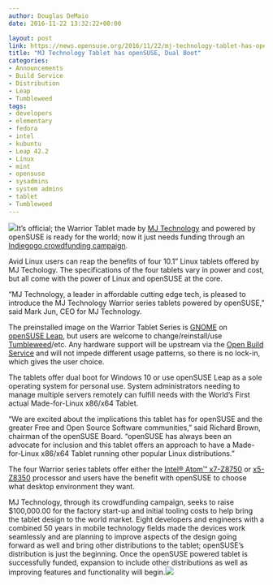 ```yaml
---
author: Douglas DeMaio
date: 2016-11-22 13:32:22+00:00

layout: post
link: https://news.opensuse.org/2016/11/22/mj-technology-tablet-has-opensuse-dual-boot/
title: "MJ Technology Tablet has openSUSE, Dual Boot"
categories:
- Announcements
- Build Service
- Distribution
- Leap
- Tumbleweed
tags:
- developers
- elementary
- fedora
- intel
- kubuntu
- Leap 42.2
- Linux
- mint
- opensuse
- sysadmins
- system admins
- tablet
- Tumbleweed
---
```

![](https://c1.iggcdn.com/indiegogo-media-prod-cld/image/upload/c_limit,w_620/v1479660085/ozpcair10zqswbzqf9vm.png)It’s official; the Warrior Tablet made by [MJ Technology](https://www.facebook.com/MJ-Technology-LLC-576568032444682/) and powered by openSUSE is ready for the world; now it just needs funding through an [Indiegogo crowdfunding campaign](https://www.indiegogo.com/projects/first-true-linux-x86-and-x64-tablet#/).

Avid Linux users can reap the benefits of four 10.1” Linux tablets offered by MJ Techology. The specifications of the four tablets vary in power and cost, but all come with the power of Linux and openSUSE at the core.

“MJ Technology, a leader in affordable cutting edge tech, is pleased to introduce the MJ Technology Warrior series tablets powered by openSUSE,” said Mark Jun, CEO for MJ Technology.

The preinstalled image on the Warrior Tablet Series is [GNOME](https://www.gnome.org/) on [openSUSE Leap](https://en.opensuse.org/Portal:Leap), but users are welcome to change/reinstall/use [Tumbleweed](https://en.opensuse.org/Portal:Tumbleweed)/etc. Any hardware support will be upstream via the [Open Build Service](https://build.opensuse.org/) and will not impede different usage patterns, so there is no lock-in, which gives the user choice.

The tablets offer dual boot for Windows 10 or use openSUSE Leap as a sole operating system for personal use. System administrators needing to manage multiple servers remotely can fulfill needs with the World’s First actual Made-for-Linux x86/x64 Tablet.

<!-- more -->“We are excited about the implications this tablet has for openSUSE and the greater Free and Open Source Software communities,” said Richard Brown, chairman of the openSUSE Board. “openSUSE has always been an advocate for inclusion and this tablet offers an approach to have a Made-for-Linux x86/x64 Tablet running other popular Linux distributions.”

The four Warrior series tablets offer either the [Intel® Atom™ x7-Z8750](http://ark.intel.com/products/93362/Intel-Atom-x7-Z8750-Processor-2M-Cache-up-to-2_56-GHz) or [x5-Z8350](http://ark.intel.com/products/93361/Intel-Atom-x5-Z8350-Processor-2M-Cache-up-to-1_92-GHz) processor and users have the benefit with openSUSE to choose what desktop environment they want.

MJ Technology, through its crowdfunding campaign, seeks to raise $100,000.00 for the factory start-up and initial tooling costs to help bring the tablet design to the world market. Eight developers and engineers with a combined 50 years in mobile technology fields made the devices work seamlessly and are planning to improve aspects of the design going forward as well and bring other distributions to the tablet; openSUSE’s distribution is just the beginning. Once the openSUSE powered tablet is successfully funded, expansion to include other distributions as well as improving features and functionality will begin.![](https://c1.iggcdn.com/indiegogo-media-prod-cld/image/upload/c_limit,w_620/v1479752925/w6y3vx6z7y6hynjfmhpv.png)		
